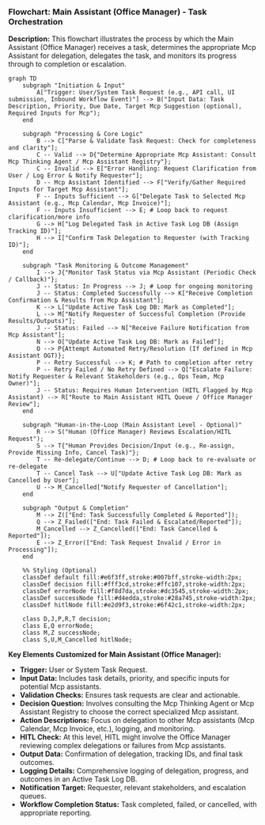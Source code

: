 ### Flowchart: Main Assistant (Office Manager) - Task Orchestration

**Description:** This flowchart illustrates the process by which the Main Assistant (Office Manager) receives a task, determines the appropriate Mcp Assistant for delegation, delegates the task, and monitors its progress through to completion or escalation.

```mermaid
graph TD
    subgraph "Initiation & Input"
        A["Trigger: User/System Task Request (e.g., API call, UI submission, Inbound Workflow Event)"] --> B("Input Data: Task Description, Priority, Due Date, Target Mcp Suggestion (optional), Required Inputs for Mcp");
    end

    subgraph "Processing & Core Logic"
        B --> C["Parse & Validate Task Request: Check for completeness and clarity"];
        C -- Valid --> D{"Determine Appropriate Mcp Assistant: Consult Mcp Thinking Agent / Mcp Assistant Registry"};
        C -- Invalid --> E["Error Handling: Request Clarification from User / Log Error & Notify Requester"];
        D -- Mcp Assistant Identified --> F["Verify/Gather Required Inputs for Target Mcp Assistant"];
        F -- Inputs Sufficient --> G["Delegate Task to Selected Mcp Assistant (e.g., Mcp Calendar, Mcp Invoice)"];
        F -- Inputs Insufficient --> E; # Loop back to request clarification/more info
        G --> H["Log Delegated Task in Active Task Log DB (Assign Tracking ID)"];
        H --> I["Confirm Task Delegation to Requester (with Tracking ID)"];
    end

    subgraph "Task Monitoring & Outcome Management"
        I --> J{"Monitor Task Status via Mcp Assistant (Periodic Check / Callback)"};
        J -- Status: In Progress --> J; # Loop for ongoing monitoring
        J -- Status: Completed Successfully --> K["Receive Completion Confirmation & Results from Mcp Assistant"];
        K --> L["Update Active Task Log DB: Mark as Completed"];
        L --> M["Notify Requester of Successful Completion (Provide Results/Outputs)"];
        J -- Status: Failed --> N["Receive Failure Notification from Mcp Assistant"];
        N --> O["Update Active Task Log DB: Mark as Failed"];
        O --> P{Attempt Automated Retry/Resolution (If defined in Mcp Assistant OGT)};
        P -- Retry Successful --> K; # Path to completion after retry
        P -- Retry Failed / No Retry Defined --> Q["Escalate Failure: Notify Requester & Relevant Stakeholders (e.g., Ops Team, Mcp Owner)"];
        J -- Status: Requires Human Intervention (HITL Flagged by Mcp Assistant) --> R["Route to Main Assistant HITL Queue / Office Manager Review"];
    end

    subgraph "Human-in-the-Loop (Main Assistant Level - Optional)"
        R --> S("Human (Office Manager) Reviews Escalation/HITL Request");
        S --> T{"Human Provides Decision/Input (e.g., Re-assign, Provide Missing Info, Cancel Task)"};
        T -- Re-delegate/Continue --> D; # Loop back to re-evaluate or re-delegate
        T -- Cancel Task --> U["Update Active Task Log DB: Mark as Cancelled by User"];
        U --> M_Cancelled["Notify Requester of Cancellation"];
    end

    subgraph "Output & Completion"
        M --> Z(["End: Task Successfully Completed & Reported"]);
        Q --> Z_Failed(["End: Task Failed & Escalated/Reported"]);
        M_Cancelled --> Z_Cancelled(["End: Task Cancelled & Reported"]);
        E --> Z_Error(["End: Task Request Invalid / Error in Processing"]);
    end

    %% Styling (Optional)
    classDef default fill:#e6f3ff,stroke:#007bff,stroke-width:2px;
    classDef decision fill:#fff3cd,stroke:#ffc107,stroke-width:2px;
    classDef errorNode fill:#f8d7da,stroke:#dc3545,stroke-width:2px;
    classDef successNode fill:#d4edda,stroke:#28a745,stroke-width:2px;
    classDef hitlNode fill:#e2d9f3,stroke:#6f42c1,stroke-width:2px;

    class D,J,P,R,T decision;
    class E,Q errorNode;
    class M,Z successNode;
    class S,U,M_Cancelled hitlNode;
```

**Key Elements Customized for Main Assistant (Office Manager):**
*   **Trigger:** User or System Task Request.
*   **Input Data:** Includes task details, priority, and specific inputs for potential Mcp assistants.
*   **Validation Checks:** Ensures task requests are clear and actionable.
*   **Decision Question:** Involves consulting the Mcp Thinking Agent or Mcp Assistant Registry to choose the correct specialized Mcp assistant.
*   **Action Descriptions:** Focus on delegation to other Mcp assistants (Mcp Calendar, Mcp Invoice, etc.), logging, and monitoring.
*   **HITL Check:** At this level, HITL might involve the Office Manager reviewing complex delegations or failures from Mcp assistants.
*   **Output Data:** Confirmation of delegation, tracking IDs, and final task outcomes.
*   **Logging Details:** Comprehensive logging of delegation, progress, and outcomes in an Active Task Log DB.
*   **Notification Target:** Requester, relevant stakeholders, and escalation queues.
*   **Workflow Completion Status:** Task completed, failed, or cancelled, with appropriate reporting.

